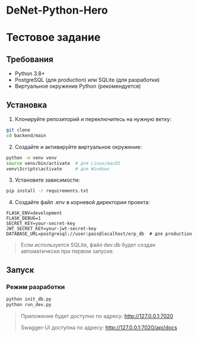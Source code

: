 # DeNet-Python-Hero

# Тестовое задание

## Требования

- Python 3.8+
- PostgreSQL (для production) или SQLite (для разработки)
- Виртуальное окружение Python (рекомендуется)

## Установка

1. Клонируйте репозиторий и переключитесь на нужную ветку:

```bash
git clone
cd backend/main
```

2. Создайте и активируйте виртуальное окружение:
```bash
python -m venv venv
source venv/bin/activate  # для Linux/macOS
venv\Scripts\activate     # для Windows
```

3. Установите зависимости:
```bash
pip install -r requirements.txt
```

4. Создайте файл .env в корневой директории проекта:
```
FLASK_ENV=development
FLASK_DEBUG=1
SECRET_KEY=your-secret-key
JWT_SECRET_KEY=your-jwt-secret-key
DATABASE_URL=postgresql://user:pass@localhost/erp_db  # для production
```
>  Если используется SQLite, файл dev.db будет создан автоматически при первом запуске.

## Запуск

### Режим разработки

```bash
python init_db.py
python run_dev.py
```

> Приложение будет доступно по адресу: http://127.0.0.1:7020 
>
> Swagger-UI доступна по адресу: http://127.0.0.1:7020/api/docs
